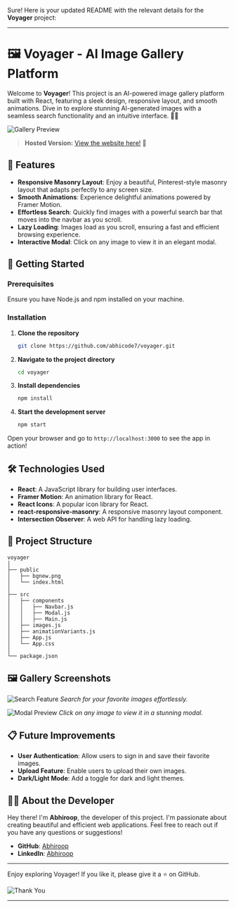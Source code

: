 Sure! Here is your updated README with the relevant details for the **Voyager** project:

---

# 🖼️ Voyager - AI Image Gallery Platform

Welcome to **Voyager**! This project is an AI-powered image gallery platform built with React, featuring a sleek design, responsive layout, and smooth animations. Dive in to explore stunning AI-generated images with a seamless search functionality and an intuitive interface. 🎨✨

![Gallery Preview](https://via.placeholder.com/800x400) 

> **Hosted Version:** [View the website here!](#) 🚀

## 🌟 Features

- **Responsive Masonry Layout**: Enjoy a beautiful, Pinterest-style masonry layout that adapts perfectly to any screen size.
- **Smooth Animations**: Experience delightful animations powered by Framer Motion.
- **Effortless Search**: Quickly find images with a powerful search bar that moves into the navbar as you scroll.
- **Lazy Loading**: Images load as you scroll, ensuring a fast and efficient browsing experience.
- **Interactive Modal**: Click on any image to view it in an elegant modal.

## 🚀 Getting Started

### Prerequisites

Ensure you have Node.js and npm installed on your machine.

### Installation

1. **Clone the repository**
    ```bash
    git clone https://github.com/abhicode7/voyager.git
    ```

2. **Navigate to the project directory**
    ```bash
    cd voyager
    ```

3. **Install dependencies**
    ```bash
    npm install
    ```

4. **Start the development server**
    ```bash
    npm start
    ```

Open your browser and go to `http://localhost:3000` to see the app in action!

## 🛠️ Technologies Used

- **React**: A JavaScript library for building user interfaces.
- **Framer Motion**: An animation library for React.
- **React Icons**: A popular icon library for React.
- **react-responsive-masonry**: A responsive masonry layout component.
- **Intersection Observer**: A web API for handling lazy loading.

## 📂 Project Structure

```
voyager
│
├── public
│   ├── bgnew.png
│   └── index.html
│
├── src
│   ├── components
│   │   ├── Navbar.js
│   │   ├── Modal.js
│   │   ├── Main.js
│   ├── images.js
│   ├── animationVariants.js
│   ├── App.js
│   └── App.css
│
└── package.json
```

## 🖼️ Gallery Screenshots

![Search Feature](https://via.placeholder.com/800x400)
*Search for your favorite images effortlessly.*

![Modal Preview](https://via.placeholder.com/800x400)
*Click on any image to view it in a stunning modal.*

## 📋 Future Improvements

- **User Authentication**: Allow users to sign in and save their favorite images.
- **Upload Feature**: Enable users to upload their own images.
- **Dark/Light Mode**: Add a toggle for dark and light themes.

## 👨‍💻 About the Developer

Hey there! I'm **Abhiroop**, the developer of this project. I'm passionate about creating beautiful and efficient web applications. Feel free to reach out if you have any questions or suggestions!

- **GitHub**: [Abhiroop](https://github.com/abhicode7)
- **LinkedIn**: [Abhiroop](https://in.linkedin.com/in/abhiroopchaudhuri)

---

Enjoy exploring Voyager! If you like it, please give it a ⭐ on GitHub.

![Thank You](https://via.placeholder.com/800x400)

---
